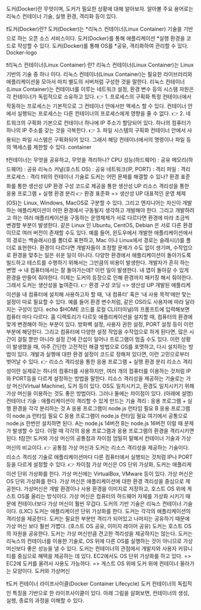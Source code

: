 도커(Docker)란 무엇이며, 도커가 필요한 상황에 대해 알아보자.
알아볼 주요 용어로는 리눅스 컨테이너 기술, 실행 환경, 격리화 등이 있다.

❗️도커(Docker)란?
도커(Docker)는 *리눅스 컨테이너(Linux Container) 기술을 기반으로 하는 오픈 소스 서비스이다.
도커(Docker)를 통해 애플리케이션 *실행 환경을 코드로 작성할 수 있다.
도커(Docker)를 통해 OS를 *공유, 격리화하여 관리할 수 있다.
Docker-logo

❗️리눅스 컨테이너(Linux Container) 란?
리눅스 컨테이너(Linux Container)는 Linux 기반의 기술 중 하나 이다.
리눅스 컨테이너(Linux Container)는 필요한 라이브러리와 애플리케이션을 모아서 마치 별도의 서버처럼 구성한 것을 말한다.
리눅스 컨테이너(Linux Container)는 컨테이너를 이루는 네트워크 설정, 환경 변수 등의 시스템 자원은 각 컨테이너가 독립적으로 소유하고 있다.
👉 1. 프로세스의 구획화
특정 컨테이너에서 작동하는 프로세스는 기본적으로 그 컨테이너 안에서만 액세스 할 수 있다.
컨테이너 안에서 실행되는 프로세스는 다른 컨테이너의 프로세스에게 영향을 줄 수 없다.
👉 2. 네트워크의 구획화
기본으로 컨테이너 하나에 IP 주소가 할당되어 있다.
하나의 컴퓨터가 하나의 IP 주소를 갖는 것을 극복한다.
👉 3. 파일 시스템의 구획화
컨테이너 안에서 사용되는 파일 시스템은 구획화되어 있다.
그래서 해당 컨테이너에서의 명령이나 파일 등의 액세스를 제한할 수 있다.
container

❗️컨테이너는 무엇을 공유하고, 무엇을 격리하나?
CPU 성능(하드웨어) : 공유
메모리(하드웨어) : 공유
리눅스 커널(호스트 OS) : 공유
네트워크(IP, PORT) : 격리
파일 : 격리
프로세스 : 격리
❗️위의 컨테이너 기술로 도커는 어떤 문제를 해결할 수 있나?
환경 표준화를 통한 생산성 UP
환경 구성 코드로 제공을 통한 생산성 UP
리소스 격리성을 통한 응용 프로그램 + 실행 환경 분리
👉 환경 표준화 => 생산성 UP
대표적인 운영 체제(OS)는 Linux, Windows, MacOS로 구분할 수 있다.
그리고 엔지니어는 자신이 개발하는 애플리케이션이 어떤 환경에서 구동될지 생각하고 개발해야 한다.
그리고 개발하려고 하는 여러 애플리케이션을 구동하는 운영체제가 서로 다르다면 환경에 따라 조금씩 변경할 부분이 발생한다.
같은 Linux 인 Ubuntu, CentOS, Debian 은 서로 다른 환경이므로 여러 버전이 존재할 수도 있다.
예를 들어, 윈도우에서 개발한 애플리케이션에서의 경로는 백슬래시(\)를 폴더로 표현하고, Mac 이나 Linux에서 경로는 슬래시(/)를 폴더로 표현한다.
환경이 다르다면 개발자들이 조정할 문제가 수도 없이 생기며, 수작업으로 환경을 맞추는 일은 쉬운 일이 아니다.
다양한 환경에서 애플리케이션이 돌아가도록 빌드하고 테스트를 수행하기 위해서는 그만큼의 비용이 발생한다.
개발자가 흔히 하는 변명 → 내 컴퓨터에서는 잘 돌아가는데? 이런 일이 발생한다.
내 앱이 돌아갈 수 있게 환경을 만들어 줘야한다.
이제는 도커의 등장으로 인해 환경까지 패키징 해서 줘야한다.
그래서 도커는 생산성을 높여준다.
👉 환경 구성 코딩 => 생산성 UP
개발된 애플리케이션을 내 컴퓨터에 설치해 사용하고자 할 때, ‘내 컴퓨터’ 혹은 ‘내 사용 목적’에만 맞는 설정이 따로 필요할 수 있다.
예를 들어 환경 변수처럼, 같은 OS라도 사용자에 따라 달라지는 구성이 있다.
echo $HOME 코드를 로컬 CLI(터미널)의 프롬프트에 입력해보면 컴퓨터 마다 다르다.
홈 디렉토리가 다르듯 애플리케이션을 설치할 때, 컴퓨터의 환경에 맞게 변경해야 하는 부분이 있다.
방화벽 설정, 사용자 권한 설정, PORT 설정 등이 이런 부분에 해당한다.
그리고 컴퓨터에 다양한 설정 작업을 수작업으로 하게 된다면, 많은 시간이 걸릴 뿐만 아니라 설정 간에 간섭이 일어나 프로그램이 멈출 수도 있다.
이런 상황이 발생했을 때, 아주 간단한 고전적인 해결 방법으로 OS를 포맷하고, 다시 설치하는 방법이 있다.
개발과 실행에 대한 환경 설정이 코드로 정해져 있다면, 이런 고민으로부터 벗어날 수 있다.
👉 리소스 격리성을 통한 응용 프로그램 + 실행 환경 분리
리소스 격리성이란 실제로는 하나의 컴퓨터를 사용하지만, 여러 개의 컴퓨터를 이용하는 것처럼 IP와 PORT등을 다르게 설정하는 방법을 말한다.
리소스 격리성을 제공하는 기술로는 가상 머신(Virtual Machine), 도커 등이 있다.
OS도 일치시키고, 환경도 일치시키기 위해 가상 머신을 이용하는 것도 좋은 방법이다.
그러나 둘에는 차이점이 있다. (아래에 설명)
컨테이너 기술 : 애플리케이션이 격리할 수 있게 만드는 기술
격리 : 응용 프로그램 + 실행 환경을 각각 분리하는 것
A 응용 프로그램이 node.js 런타임 필요
B 응용 프로그램이 node.js 런타임 필요
C 응용 프로그램이 node.js 런타임 필요
여기에서 공통으로 node.js 한번만 설치하면 된다.
A는 node.js 14버전
B는 node.js 16버전
이럴 때 문제가 발생할 수 있다.
이럴 때 각각의 응용 프로그램과 응용 프로그램의 환경을 격리시키면 된다.
❗️잠깐! 도커와 가상 머신의 공통점과 차이점
엄밀히 말해서 컨테이너 기술과 가상 머신의 비교이다.
👉 공통점
가상 머신과 도커는 리소스 격리성을 제공하는 기술이다.
리소스 격리성 기술로 애플리케이션마다 다른 컴퓨터에서 실행되는 것처럼 IP나 PORT 등을 다르게 설정할 수 있다.
👉 차이점
가상 머신은 OS 단위 가상화, 도커는 애플리케이션 단위 가상화를 한다.
가상 머신에는 VirtualBox, VMware 등이 있다.
가상 머신은 OS 단위 가상화를 한다.
가상 머신은 애플리케이션에 대한 환경 격리성을 중심으로 제공한다.
가상머신은 개발 환경이나 사용 환경을 이미지로 저장하고, 호스트 OS 위에 게스트 OS를 올리는 방식이다.
가상 머신은 컴퓨터의 하드웨어 자체를 가상화 시키기 때문에 컨테이너보다 가상 머신이 훨씬 무겁다.
도커의 기반 기술은 리눅스 컨테이너 기술이다. (LXC)
도커는 애플리케이션 단위 가상화를 한다.
도커는 각각의 애플리케이션의 격리성을 제공한다.
도커는 필요한 부분만 격리가 되어있고 나머지는 공유하기 때문에 가상 머신 보다 훨씬 가볍다. (호스트 OS 공유, 이미지 레이어 공유)
도커는 호스트 OS의 자원을 공유한다.
도커는 가상 머신만큼 견고한 격리성을 제공하지는 않는다.
도커는 리눅스의 컨테이너를 이용한 기술로, OS 위에 다른 OS를 실행하는 것이 아니므로 가상 머신보다 좋은 성능을 낼 수 있다.
도커는 컨테이너의 관점에서 개발자와 사용자 커뮤니티를 중심으로 혜택을 제공하는 데 있다.
EC2에서도 OS 단위 가상화를 하고 있다. => EC2에 도커를 올려서 사용도 가능하다. => 게스트 OS 위에 도커 위에 컨테이너 올라가는 모양이다.
도커와 가상머신

❗️도커 컨테이너 라이프사이클(Docker Container Lifecycle)
도커 컨테이너의 독립적인 특징을 기반으로 한 라이프사이클이 있다.
아래 그림을 살펴보면, 컨테이너의 생성, 실행, 종료의 과정을 이해할 수 있다.